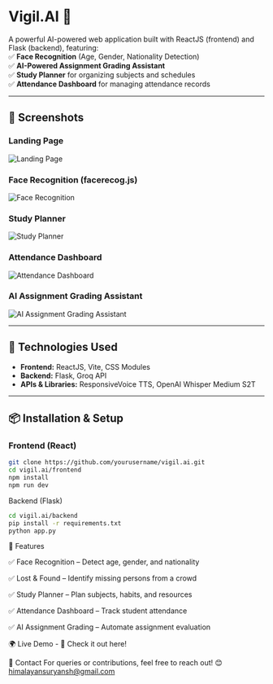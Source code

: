 # Vigil.AI 🚀  
A powerful AI-powered web application built with ReactJS (frontend) and Flask (backend), featuring:  
✅ **Face Recognition** (Age, Gender, Nationality Detection)  
✅ **AI-Powered Assignment Grading Assistant**  
✅ **Study Planner** for organizing subjects and schedules  
✅ **Attendance Dashboard** for managing attendance records  

---

## **📸 Screenshots**

### **Landing Page**
![Landing Page](screenshots/landing_page.png)

### **Face Recognition (facerecog.js)**
![Face Recognition](screenshots/face_recognition.png)

### **Study Planner**
![Study Planner](screenshots/study_planner.png)

### **Attendance Dashboard**
![Attendance Dashboard](screenshots/attendance_dashboard.png)

### **AI Assignment Grading Assistant**
![AI Assignment Grading Assistant](screenshots/assignment_grader.png)

---

## **🔧 Technologies Used**
- **Frontend:** ReactJS, Vite, CSS Modules  
- **Backend:** Flask, Groq API  
- **APIs & Libraries:** ResponsiveVoice TTS, OpenAI Whisper Medium S2T  

---

## **📦 Installation & Setup**
### **Frontend (React)**
```sh
git clone https://github.com/yourusername/vigil.ai.git
cd vigil.ai/frontend
npm install
npm run dev
```
Backend (Flask)
```sh
cd vigil.ai/backend
pip install -r requirements.txt
python app.py
```

📄 Features
<p>✅ Face Recognition – Detect age, gender, and nationality</p>
<p>✅ Lost & Found – Identify missing persons from a crowd</p>
<p>✅ Study Planner – Plan subjects, habits, and resources</p>
<p>✅ Attendance Dashboard – Track student attendance</p>
<p>✅ AI Assignment Grading – Automate assignment evaluation</p>

🌍 Live Demo - 🔗 Check it out here!

📩 Contact
For queries or contributions, feel free to reach out! 😊
himalayansuryansh@gmail.com
